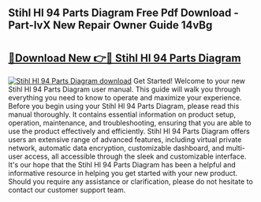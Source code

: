## Stihl Hl 94 Parts Diagram Free Pdf Download - Part-lvX New Repair Owner Guide 14vBg

# <h2><a href="http://dfkbay7.blite.top/?on=Stihl+Hl+94+Parts+Diagram">🔗Download New 👉🔴 Stihl Hl 94 Parts Diagram</a></h2>

[![Stihl Hl 94 Parts Diagram download](https://i.imgur.com/lujVjoI.png)](http://dfkbay7.blite.top/?on=Stihl+Hl+94+Parts+Diagram)
Get Started! Welcome to your new Stihl Hl 94 Parts Diagram user manual. This guide will walk you through everything you need to know to operate and maximize your experience. Before you begin using your Stihl Hl 94 Parts Diagram, please read this manual thoroughly. It contains essential information on product setup, operation, maintenance, and troubleshooting, ensuring that you are able to use the product effectively and efficiently. Stihl Hl 94 Parts Diagram offers users an extensive range of advanced features, including virtual private network, automatic data encryption, customizable dashboard, and multi-user access, all accessible through the sleek and customizable interface. It's our hope that the Stihl Hl 94 Parts Diagram has been a helpful and informative resource in helping you get started with your new product. Should you require any assistance or clarification, please do not hesitate to contact our customer support team.
